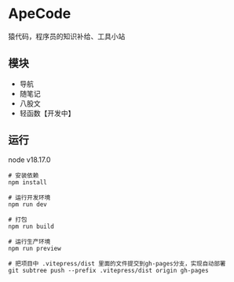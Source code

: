 # ApeCode

猿代码，程序员的知识补给、工具小站

## 模块

- 导航
- 随笔记
- 八股文
- 轻函数【开发中】

## 运行

node v18.17.0

```shell
# 安装依赖
npm install

# 运行开发环境
npm run dev

# 打包
npm run build

# 运行生产环境
npm run preview

# 把项目中 .vitepress/dist 里面的文件提交到gh-pages分支，实现自动部署
git subtree push --prefix .vitepress/dist origin gh-pages
```